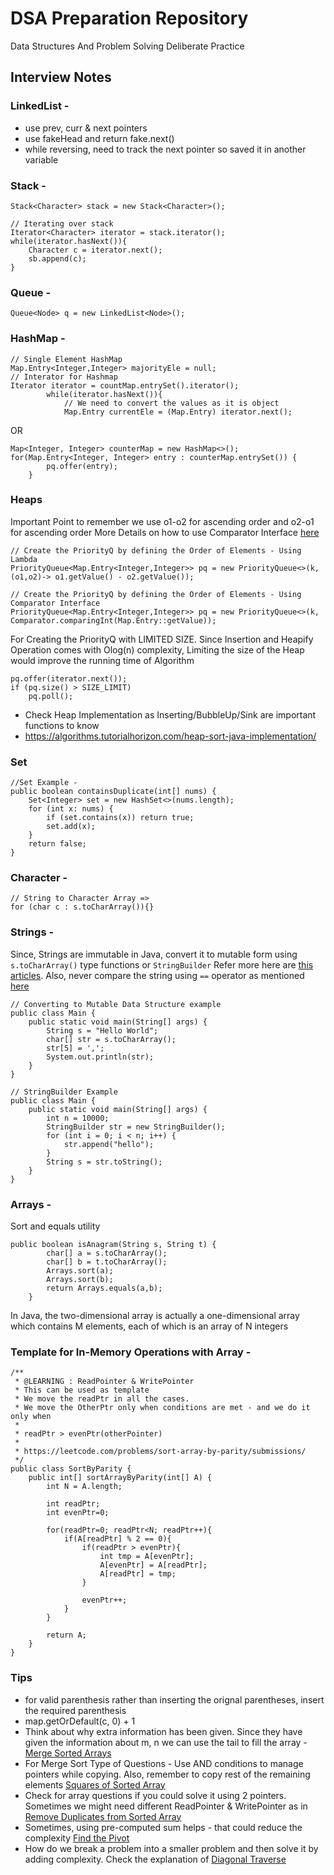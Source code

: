 # DSA Preparation Repository
Data Structures And Problem Solving Deliberate Practice 

## Interview Notes

### LinkedList -
* use prev, curr & next pointers
* use fakeHead and return fake.next()
* while reversing, need to track the next pointer so saved it in another variable

### Stack -
```
Stack<Character> stack = new Stack<Character>();

// Iterating over stack
Iterator<Character> iterator = stack.iterator();
while(iterator.hasNext()){
    Character c = iterator.next();
    sb.append(c);
}

```

### Queue -
```
Queue<Node> q = new LinkedList<Node>();
```

### HashMap -
```
// Single Element HashMap
Map.Entry<Integer,Integer> majorityEle = null;
// Interator for Hashmap
Iterator iterator = countMap.entrySet().iterator();
        while(iterator.hasNext()){
            // We need to convert the values as it is object
            Map.Entry currentEle = (Map.Entry) iterator.next();
```
OR
```
Map<Integer, Integer> counterMap = new HashMap<>();
for(Map.Entry<Integer, Integer> entry : counterMap.entrySet()) {
        pq.offer(entry);
    }
```

### Heaps

Important Point to remember we use o1-o2 for ascending order and o2-o1 for ascending order
More Details on how to use Comparator Interface [here](https://github.com/neeraj11789/famng/blob/master/src/test/java/javapractice/MovieTest.java)

```
// Create the PriorityQ by defining the Order of Elements - Using Lambda
PriorityQueue<Map.Entry<Integer,Integer>> pq = new PriorityQueue<>(k, (o1,o2)-> o1.getValue() - o2.getValue());

// Create the PriorityQ by defining the Order of Elements - Using Comparator Interface
PriorityQueue<Map.Entry<Integer,Integer>> pq = new PriorityQueue<>(k, Comparator.comparingInt(Map.Entry::getValue));

```
For Creating the PriorityQ with LIMITED SIZE. Since Insertion and Heapify Operation comes with Olog(n) complexity, Limiting the size of the Heap would improve the running time of Algorithm 
```
pq.offer(iterator.next());
if (pq.size() > SIZE_LIMIT)
    pq.poll();
```

* Check Heap Implementation as Inserting/BubbleUp/Sink are important functions to know
* https://algorithms.tutorialhorizon.com/heap-sort-java-implementation/

### Set
```
//Set Example -
public boolean containsDuplicate(int[] nums) {
    Set<Integer> set = new HashSet<>(nums.length);
    for (int x: nums) {
        if (set.contains(x)) return true;
        set.add(x);
    }
    return false;
}
```

### Character -
```
// String to Character Array =>
for (char c : s.toCharArray()){}
```

### Strings -
Since, Strings are immutable in Java, convert it to mutable form using ```s.toCharArray()``` type functions or ```StringBuilder```
Refer more here are [this articles](https://leetcode.com/explore/learn/card/array-and-string/203/introduction-to-string/1184/).
Also, never compare the string using ```==```  operator as mentioned [here](https://leetcode.com/explore/learn/card/array-and-string/203/introduction-to-string/1158/)

```
// Converting to Mutable Data Structure example
public class Main {
    public static void main(String[] args) {
        String s = "Hello World";
        char[] str = s.toCharArray();
        str[5] = ',';
        System.out.println(str);
    }
}

// StringBuilder Example
public class Main {
    public static void main(String[] args) {
        int n = 10000;
        StringBuilder str = new StringBuilder();
        for (int i = 0; i < n; i++) {
            str.append("hello");
        }
        String s = str.toString();
    }
}
```


### Arrays - 
Sort and equals utility
```
public boolean isAnagram(String s, String t) {
        char[] a = s.toCharArray();
        char[] b = t.toCharArray();
        Arrays.sort(a);
        Arrays.sort(b);
        return Arrays.equals(a,b);
    }
```
In Java, the two-dimensional array is actually a one-dimensional array which contains M elements, each of which is an array of N integers



### Template for In-Memory Operations with Array -
```
/**
 * @LEARNING : ReadPointer & WritePointer
 * This can be used as template
 * We move the readPtr in all the cases.
 * We move the OtherPtr only when conditions are met - and we do it only when
 *
 * readPtr > evenPtr(otherPointer)
 *
 * https://leetcode.com/problems/sort-array-by-parity/submissions/
 */
public class SortByParity {
	public int[] sortArrayByParity(int[] A) {
		int N = A.length;

		int readPtr;
		int evenPtr=0;

		for(readPtr=0; readPtr<N; readPtr++){
			if(A[readPtr] % 2 == 0){
				if(readPtr > evenPtr){
					int tmp = A[evenPtr];
					A[evenPtr] = A[readPtr];
					A[readPtr] = tmp;
				}

				evenPtr++;
			}
		}

		return A;
	}
}
```

### Tips
* for valid parenthesis rather than inserting the orignal parentheses, insert the required parenthesis
* map.getOrDefault(c, 0) + 1
* Think about why extra information has been given. Since they have given the information about m, n we can use the tail to fill the array - [Merge Sorted Arrays](https://leetcode.com/problems/merge-sorted-array/)
* For Merge Sort Type of Questions - Use AND conditions to manage pointers while copying. Also, remember to copy rest of the remaining elements [Squares of Sorted Array](https://leetcode.com/explore/featured/card/fun-with-arrays/511/in-place-operations/3261/)
* Check for array questions if you could solve it using 2 pointers. Sometimes we might need different ReadPointer & WritePointer as in [Remove Duplicates from Sorted Array](https://leetcode.com/explore/featured/card/fun-with-arrays/511/in-place-operations/3255/)
* Sometimes, using pre-computed sum helps - that could reduce the complexity [Find the Pivot](https://leetcode.com/explore/learn/card/array-and-string/201/introduction-to-array/1144/)
* How do we break a problem into a smaller problem and then solve it by adding complexity. Check the explanation of [Diagonal Traverse](https://leetcode.com/explore/learn/card/array-and-string/202/introduction-to-2d-array/1167/)
